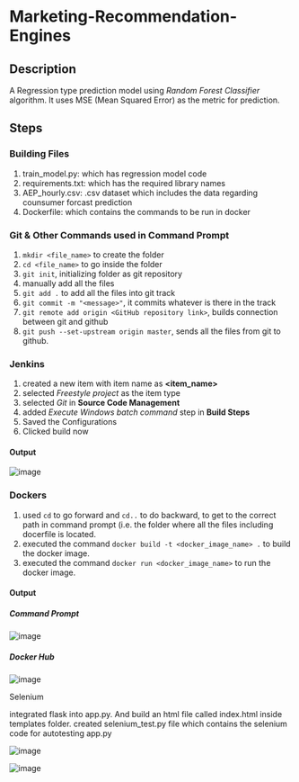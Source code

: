 # Marketing-Recommendation-Engines

## Description
A Regression type prediction model using *Random Forest Classifier* algorithm. It uses MSE (Mean Squared Error) as the metric for prediction.

## Steps

### Building Files
1) train_model.py: which has regression model code
2) requirements.txt: which has the required library names
3) AEP_hourly.csv: .csv dataset which includes the data regarding counsumer forcast prediction
4) Dockerfile: which contains the commands to be run in docker

### Git & Other Commands used in Command Prompt
1) `mkdir <file_name>` to create the folder
2) `cd <file_name>` to go inside the folder
3) `git init`, initializing folder as git repository
4) manually add all the files
5) `git add .` to add all the files into git track
6) `git commit -m "<message>"`, it commits whatever is there in the track
7) `git remote add origin <GitHub repository link>`, builds connection between git and github
8) `git push --set-upstream origin master`, sends all the files from git to github.


### Jenkins
1) created a new item with item name as **<item_name>**
2) selected *Freestyle project* as the item type
3) selected *Git* in **Source Code Management**
4) added *Execute Windows batch command* step in **Build Steps**
5) Saved the Configurations
6) Clicked build now

#### Output
 ![image](https://github.com/user-attachments/assets/714c8665-a972-4166-96ab-f0a7ebc917c3)



### Dockers
1) used `cd` to go forward and `cd..` to do backward, to get to the correct path in command prompt (i.e. the folder where all the files including docerfile is located.
2) executed the command `docker build -t <docker_image_name> .` to build the docker image.
3) executed the command `docker run <docker_image_name>` to run the docker image.

#### Output
  ##### Command Prompt
![image](https://github.com/user-attachments/assets/ca64df36-d546-4218-9365-b2f66dadb7ff)



  
  ##### Docker Hub
![image](https://github.com/user-attachments/assets/fd1f0e96-28c3-4bbf-9050-db251b9f911e)

Selenium

integrated flask into app.py. And build an html file called index.html inside templates folder.
created selenium_test.py file which contains the selenium code for autotesting app.py

![image](https://github.com/user-attachments/assets/973f8c08-0c69-4793-b039-b0d084f1d2ab)

![image](https://github.com/user-attachments/assets/774aaa2e-1942-4999-a052-85653dce458c)



